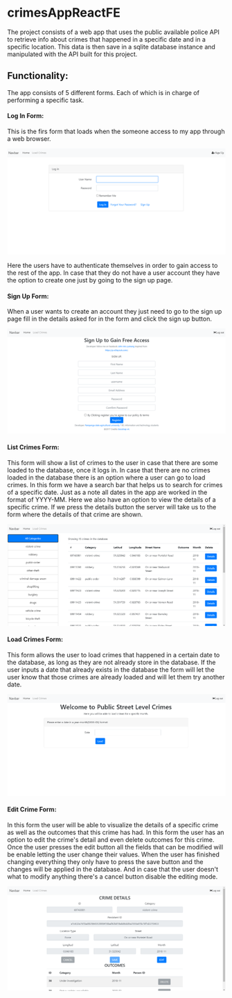 # crimesAppReactFE

The project consists of a web app that uses the public available police API to retrieve info about crimes that happened in a specific date and in a specific location. This data is then save in a sqlite database instance and manipulated with the API built for this project.

## Functionality:

The app consists of 5 different forms. Each of which is in charge of performing a specific task.

#### Log In Form:

This is the firs form that loads when the someone access to my app through a web browser.

![](https://github.com/JesusRm20/crimesAppReactFE/blob/master/images/LogInForm.png)

Here the users have to authenticate themselves in order to gain access to the rest of the app. In case that they do not have a user account they have the option to create one just by going to the sign up page.

#### Sign Up Form:

When a user wants to create an account they just need to go to the sign up page fill in the details asked for in the form and click the sign up button.

![](https://github.com/JesusRm20/crimesAppReactFE/blob/master/images/SignUpForm.png)

#### List Crimes Form:

This form will show a list of crimes to the user in case that there are some loaded to the database, once it logs in. In case that there are no crimes loaded in the database there is an option where a user can go to load crimes. In this form we have a search bar that helps us to search for crimes of a specific date. Just as a note all dates in the app are worked in the format of YYYY-MM. Here we also have an option to view the details of a specific crime. If we press the details button the server will take us to the form where the details of that crime are shown.

![](https://github.com/JesusRm20/crimesAppReactFE/blob/master/images/ListCrimesForm.png)

#### Load Crimes Form:

This form allows the user to load crimes that happened in a certain date to the database, as long as they are not already store in the database. If the user inputs a date that already exists in the database the form will let the user know that those crimes are already loaded and will let them try another date.

![](https://github.com/JesusRm20/crimesAppReactFE/blob/master/images/LoadCrimesForm.png)

#### Edit Crime Form:

In this form the user will be able to visualize the details of a specific crime as well as the outcomes that this crime has had. In this form the user has an option to edit the crime's detail and even delete outcomes for this crime. Once the user presses the edit button all the fields that can be modified will be enable letting the user change their values. When the user has finished changing everything they only have to press the save button and the changes will be applied in the database. And in case that the user doesn't what to modify anything there's a cancel button disable the editing mode.

![](https://github.com/JesusRm20/crimesAppReactFE/blob/master/images/EditCrimeForm.png)